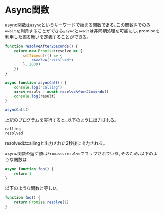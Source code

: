 # Async関数

async関数は`async`というキーワードで始まる関数である｡この関数内でのみ`await`を利用することができる｡`sync`と`await`は非同期処理を可能にし､promiseを利用した振る舞いを定義することができる｡

```javascript
function resolveAfter2Seconds() {
    return new Promise(resolve => {
        setTimeout(() => {
            resolve("resolved")
        }, 2000)
    })
}

async function asyncCall() {
    console.log("calling")
    const result = await resolveAfter2Seconds()
    console.log(result)
}

asyncCall()
```

上記のプログラムを実行すると､以下のように出力される｡

```
calling
resolved
```

resolvedはcallingと出力された2秒後に出力される｡

async関数の返す値は`Promise.resolve`でラップされている｡そのため､以下のような関数は

```javascript
async function foo() {
    return 1
}
```

以下のような関数と等しい｡

```javascript
function foo() {
    return Promise.resolve(1)
}
```